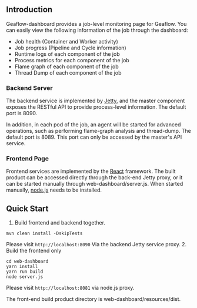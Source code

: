 ## Introduction

Geaflow-dashboard provides a job-level monitoring page for Geaflow. You can easily view the following information of the job through the dashboard:
* Job health (Container and Worker activity)
* Job progress (Pipeline and Cycle information)
* Runtime logs of each component of the job
* Process metrics for each component of the job
* Flame graph of each component of the job
* Thread Dump of each component of the job

### Backend Server
The backend service is implemented by [Jetty](https://eclipse.dev/jetty), and the master component exposes 
the RESTful API to provide process-level information. The default port is 8090.

In addition, in each pod of the job, an agent will be started for advanced operations, such as 
performing flame-graph analysis and thread-dump. The default port is 8089.
This port can only be accessed by the master's API service.

### Frontend Page
Frontend services are implemented by the [React](https://react.dev) framework. The built product can be accessed 
directly through the back-end Jetty proxy, or it can be started manually through web-dashboard/server.js.
When started manually, [node.js](https://nodejs.org) needs to be installed.

## Quick Start

1. Build frontend and backend together.
```shell
mvn clean install -DskipTests
```
Please visit `http://localhost:8090` Via the backend Jetty service proxy.
2. Build the frontend only
```shell
cd web-dashboard
yarn install
yarn run build
node server.js
```
Please visit `http://localhost:8081` via node.js proxy.

The front-end build product directory is web-dashboard/resources/dist.
